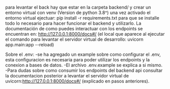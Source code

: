 para levantar el back hay que estar en la carpeta backend/
y crear un entorno virtual con venv (Version de python 3.8^)
una vez activado el entorno virtual ejectuar:
pip install -r requirements.txt
para que se installe todo lo necesario para hacer funcionar el backend y utilizarlo.
La documentación de como puedes interactuar con los endpoints se encuentran en:
http://127.0.0.1:8000/docs#/ (el local que aparece al ejecutar el comando para levantar el servidor virtual de desarrollo: uvicorn app.main:app --reload)

Sobre el .env:
-se ha agregado un example sobre como configurar el .env, esta configuracion es necesaria para poder utilizar los endpoints y la conexion a bases de datos.
-El archivo .env.example se explica a si mismo.
-Para dudas sobre como consumir los endpoints del backend api consultar la documentacion posterior a levantar el servidor virtual de uvicorn:http://127.0.0.1:8000/docs#/ (explicado en pasos anteriores).